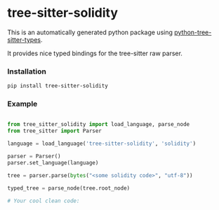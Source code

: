 # tree-sitter-solidity

This is an automatically generated python package using [python-tree-sitter-types](https://github.com/JoranHonig/python-tree-sitter-types).

It provides nice typed bindings for the tree-sitter raw parser.

### Installation

```bash
pip install tree-sitter-solidity
```

### Example

```python

from tree_sitter_solidity import load_language, parse_node
from tree_sitter import Parser

language = load_language('tree-sitter-solidity', 'solidity')

parser = Parser()
parser.set_language(language)

tree = parser.parse(bytes("<some solidity code>", "utf-8"))

typed_tree = parse_node(tree.root_node)

# Your cool clean code:
```